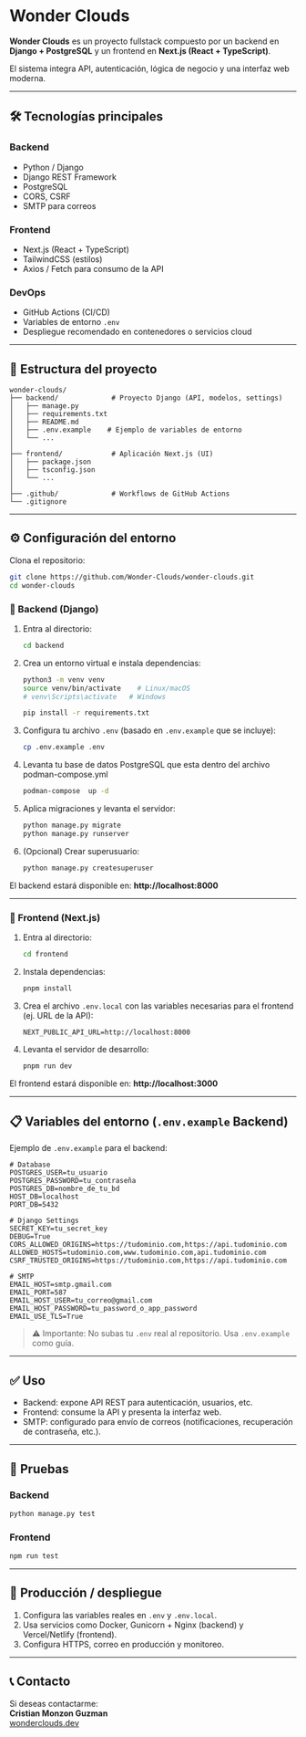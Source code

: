 # Wonder Clouds

**Wonder Clouds** es un proyecto fullstack compuesto por un backend en **Django + PostgreSQL** y un frontend en **Next.js (React + TypeScript)**.  

El sistema integra API, autenticación, lógica de negocio y una interfaz web moderna.

---

## 🛠 Tecnologías principales

### Backend
- Python / Django
- Django REST Framework
- PostgreSQL
- CORS, CSRF
- SMTP para correos

### Frontend
- Next.js (React + TypeScript)
- TailwindCSS (estilos)
- Axios / Fetch para consumo de la API

### DevOps
- GitHub Actions (CI/CD)
- Variables de entorno `.env`
- Despliegue recomendado en contenedores o servicios cloud

---

## 📂 Estructura del proyecto

```
wonder-clouds/
├── backend/             # Proyecto Django (API, modelos, settings)
│   ├── manage.py
│   ├── requirements.txt
│   ├── README.md
│   ├── .env.example    # Ejemplo de variables de entorno
│   └── ...
│
├── frontend/            # Aplicación Next.js (UI)
│   ├── package.json
│   ├── tsconfig.json
│   └── ...
│
├── .github/             # Workflows de GitHub Actions
└── .gitignore
```

---

## ⚙️ Configuración del entorno

Clona el repositorio:

```bash
git clone https://github.com/Wonder-Clouds/wonder-clouds.git
cd wonder-clouds
```

### 🔹 Backend (Django)

1. Entra al directorio:

   ```bash
   cd backend
   ```

2. Crea un entorno virtual e instala dependencias:

   ```bash
   python3 -m venv venv
   source venv/bin/activate    # Linux/macOS
   # venv\Scripts\activate   # Windows

   pip install -r requirements.txt
   ```

3. Configura tu archivo `.env` (basado en `.env.example` que se incluye):

   ```bash
   cp .env.example .env
   ```

4. Levanta tu base de datos PostgreSQL que esta dentro del archivo podman-compose.yml
    ```bash
    podman-compose  up -d 
    ```

4. Aplica migraciones y levanta el servidor:

   ```bash
   python manage.py migrate
   python manage.py runserver
   ```

5. (Opcional) Crear superusuario:

   ```bash
   python manage.py createsuperuser
   ```

El backend estará disponible en: **http://localhost:8000**

---

### 🔹 Frontend (Next.js)

1. Entra al directorio:

   ```bash
   cd frontend
   ```

2. Instala dependencias:

   ```bash
   pnpm install
   ```

3. Crea el archivo `.env.local` con las variables necesarias para el frontend (ej. URL de la API):

   ```dotenv
   NEXT_PUBLIC_API_URL=http://localhost:8000
   ```

4. Levanta el servidor de desarrollo:

   ```bash
   pnpm run dev
   ```

El frontend estará disponible en: **http://localhost:3000**

---

## 📋 Variables del entorno (`.env.example` Backend)

Ejemplo de `.env.example` para el backend:

```dotenv
# Database
POSTGRES_USER=tu_usuario
POSTGRES_PASSWORD=tu_contraseña
POSTGRES_DB=nombre_de_tu_bd
HOST_DB=localhost
PORT_DB=5432

# Django Settings
SECRET_KEY=tu_secret_key
DEBUG=True
CORS_ALLOWED_ORIGINS=https://tudominio.com,https://api.tudominio.com
ALLOWED_HOSTS=tudominio.com,www.tudominio.com,api.tudominio.com
CSRF_TRUSTED_ORIGINS=https://tudominio.com,https://api.tudominio.com

# SMTP
EMAIL_HOST=smtp.gmail.com
EMAIL_PORT=587
EMAIL_HOST_USER=tu_correo@gmail.com
EMAIL_HOST_PASSWORD=tu_password_o_app_password
EMAIL_USE_TLS=True
```

> ⚠️ Importante: No subas tu `.env` real al repositorio. Usa `.env.example` como guía.

---

## ✅ Uso

- Backend: expone API REST para autenticación, usuarios, etc.  
- Frontend: consume la API y presenta la interfaz web.  
- SMTP: configurado para envío de correos (notificaciones, recuperación de contraseña, etc.).  

---

## 🧪 Pruebas

### Backend
```bash
python manage.py test
```

### Frontend
```bash
npm run test
```

---

## 🚀 Producción / despliegue

1. Configura las variables reales en `.env` y `.env.local`.  
2. Usa servicios como Docker, Gunicorn + Nginx (backend) y Vercel/Netlify (frontend).  
3. Configura HTTPS, correo en producción y monitoreo.  

---

## 📞 Contacto

Si deseas contactarme:  
**Cristian Monzon Guzman**  
[wonderclouds.dev](https://wonderclouds.dev)